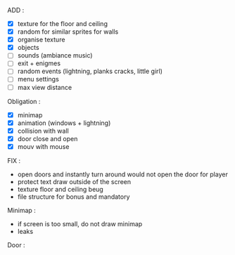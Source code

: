 ADD : 
- [X] texture for the floor and ceiling
- [X] random for similar sprites for walls
- [X] organise texture
- [X] objects
- [ ] sounds (ambiance music)
- [ ] exit + enigmes
- [ ] random events (lightning, planks cracks, little girl)
- [ ] menu settings
- [ ] max view distance

Obligation :
- [x] minimap
- [x] animation (windows + lightning)
- [x] collision with wall
- [x] door close and open
- [x] mouv with mouse

FIX :
<!-- - parsing, when search len of map need to suppr whitespace at the end -->
<!-- - Need to read directory for animation -->
<!-- - stop parsing if not valid caracter on the map -->
<!-- - Check if multiple definition of a texture incompatible -->
<!-- - Segfault when no default sprites for symbol in map -->
<!-- - makefile -->
<!-- - security on exiting the map is broken -->
<!-- - object parsing -->
<!-- - floor is by default where player spawns -->
<!-- - quit if WIN_X or WIN_Y is <= 0 -->
<!-- - check texture obligatoire (NO, SO, WE, EA) -->
<!-- - collision with hit box -->
<!-- - increase wall height -->
- open doors and instantly turn around would not open the door for player
- protect text draw outside of the screen
- texture floor and ceiling beug
- file structure for bonus and mandatory

Minimap : 
- if screen is too small, do not draw minimap
- leaks

Door :
<!-- - texture door only print the half two time -->
<!-- - opti door open -->
<!-- - door parsing -->
<!-- - doors on side of map -->
